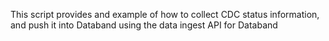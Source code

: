 This script provides and example of how to collect CDC status information, and push it into Databand using the data ingest API for Databand
